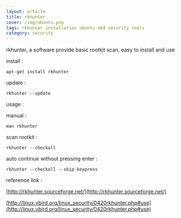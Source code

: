 ```yaml
---
layout: article
title: rkhunter
cover: /img/ubuntu.png
tags: rkhunter installation ubuntu x64 security tools
category: security
---
```


rkhunter, a software provide basic rootkit scan, easy to install and use

install :

```
apt-get install rkhunter
```

update :

```
rkhunter --update
```

usage :

manual :

```
man rkhunter
```

scan rootkit :

```
rkhunter --checkall
```

auto continue without pressing enter :

```
rkhunter --checkall --skip-keypress
```


reference link :

[http://rkhunter.sourceforge.net/](http://rkhunter.sourceforge.net/)

[http://linux.vbird.org/linux_security/0420rkhunter.php#use](http://linux.vbird.org/linux_security/0420rkhunter.php#use)
